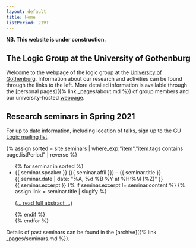 ```yaml
---
layout: default
title: Home
listPeriod: 21VT
---
```

**NB. This website is under construction.**

## The Logic Group at the University of Gothenburg

Welcome to the webpage of the logic group at the [University of Gothenburg](https://www.gu.se).
Information about our research and activities can be found through the links to the left.
More detailed information is available through the [personal pages]({% link _pages/about.md %}) of group members and our university-hosted [webpage](https://www.gu.se/en/flov/our-research/research-areas/research-in-logic-and-mathematical-methodology).

## Research seminars in Spring 2021

For up to date information, including location of talks, sign up to the [GU Logic mailing list](https://listserv.gu.se/sympa/subscribe/logic).

{% assign sorted = site.seminars | where_exp:"item","item.tags contains page.listPeriod" | reverse %}
<ul class="seminar">
  {% for seminar in sorted %}
    <li>
      <span class="seminar-speaker">{{ seminar.speaker }}</span> (<span class="seminar-affil">{{ seminar.affil }}</span>) – <span class="seminar-title">{{ seminar.title }}</span>
      <div class="seminar-date">{{ seminar.date | date: "%A, %d %B %Y at %H:%M (%Z)" }}</div>
      <div class="abstract">{{ seminar.excerpt }}
      {% if seminar.excerpt != seminar.content %}
        {% assign link = seminar.title | slugify %}
        <p><a href="{% link _pages/seminars.md %}#{{ link }}">(&#8230; read full abstract &#8230;)</a></p>
      {% endif %}
      </div>
    </li>
  {% endfor %}
</ul>

Details of past seminars can be found in the [archive]({% link _pages/seminars.md %}).
